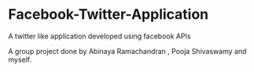 # Facebook-Twitter-Application
A twitter like application developed using facebook APIs

A group project done by Abinaya Ramachandran , Pooja Shivaswamy and myself.
